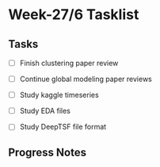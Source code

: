# Week-27/6 Tasklist

## Tasks

- [ ] Finish clustering paper review
- [ ] Continue global modeling paper reviews
- [ ] Study kaggle timeseries 
- [ ] Study EDA files 
- [ ] Study DeepTSF file format


## Progress Notes

